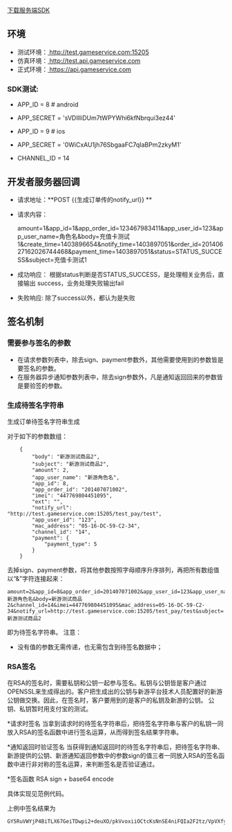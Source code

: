 
<a href="../../static/download/sdk_server_demo_v1.0.zip" target="_blank" class="sdk-download">下载服务端SDK</a>

## 环境
- 测试环境：[ http://test.gameservice.com:15205 ](/ "测试环境")
- 仿真环境：[ http://test.api.gameservice.com ](/ "仿真环境")
- 正式环境：[ https://api.gameservice.com ](/ "正式环境")

### SDK测试:

- APP_ID = 8  # android
- APP_SECRET = 'sVDIlIiDUm7tWPYWhi6kfNbrqui3ez44'

- APP_ID = 9  # ios
- APP_SECRET = '0WiCxAU1jh76SbgaaFC7qIaBPm2zkyM1'

- CHANNEL_ID = 14

## 开发者服务器回调
- 请求地址：**POST {{生成订单传的notify_url}} **
- 请求内容：

    amount=1&app_id=1&app_order_id=123467983411&app_user_id=123&app_user_name=角色名&body=充值卡测试1&create_time=1403896654&notify_time=1403897051&order_id=20140627162026744468&payment_time=1403897051&status=STATUS_SUCCESS&subject=充值卡测试1

- 成功响应：
    根据status判断是否STATUS_SUCCESS，是处理相关业务后，直接输出 success，业务处理失败输出fail
- 失败响应:
    除了success以外，都认为是失败

## 签名机制
###  需要参与签名的参数
- 在请求参数列表中，除去sign、payment参数外，其他需要使用到的参数皆是要签名的参数。
- 在服务器异步通知参数列表中，除去sign参数外，凡是通知返回回来的参数皆是要验签的参数。
### 生成待签名字符串
生成订单待签名字符串生成

对于如下的参数数组：

        {
            "body": "新游测试商品2",
            "subject": "新游测试商品2",
            "amount": 2,
            "app_user_name": "新游角色名",
            "app_id": 8,
            "app_order_id": "201407071002",
            "imei": "447769804451095",
            "ext": "",
            "notify_url": "http://test.gameservice.com:15205/test_pay/test",
            "app_user_id": "123",
            "mac_address": "05-16-DC-59-C2-34",
            "channel_id": "14",
            "payment": {
                "payment_type": 5
            }
        }

去掉sign、payment参数，将其他参数按照字母顺序升序排列，再把所有数组值以“&”字符连接起来：
    
    amount=2&app_id=8&app_order_id=201407071002&app_user_id=123&app_user_name=新游角色名&body=新游测试商品2&channel_id=14&imei=447769804451095&mac_address=05-16-DC-59-C2-34&notify_url=http://test.gameservice.com:15205/test_pay/test&subject=新游测试商品2
    
即为待签名字符串。
注意：

* 没有值的参数无需传递，也无需包含到待签名数据中；

### RSA签名
在RSA的签名时，需要私钥和公钥一起参与签名。私钥与公钥皆是客户通过OPENSSL来生成得出的。客户把生成出的公钥与新游平台技术人员配置好的新游公钥做交换。因此，在签名时，客户要用到的是客户的私钥及新游的公钥。
公钥、私钥暂时用支付宝的测试。

*请求时签名
当拿到请求时的待签名字符串后，把待签名字符串与客户的私钥一同放入RSA的签名函数中进行签名运算，从而得到签名结果字符串。

*通知返回时验证签名
当获得到通知返回时的待签名字符串后，把待签名字符串、新游提供的公钥、新游通知返回参数中的参数sign的值三者一同放入RSA的签名函数中进行非对称的签名运算，来判断签名是否验证通过。

*签名函数
 RSA sign + base64 encode
 
 具体实现见范例代码。
 
上例中签名结果为

    GY5RuVWYjP4BiTLX67GeiTDwpi2+deuXO/pkVvoxiiOCtcKsNnSE4niFQIa2F2tz/VpVXfyEoKFxjXJ3e8J+r76ERtd2MlpIJ0bEWb5/J9OFDcZjEUXAJ0+h1xeoVtid6FHsC3ERN2iOFD8UUvk6HnUyo5ZmIrILVgOUglQBvk8=
